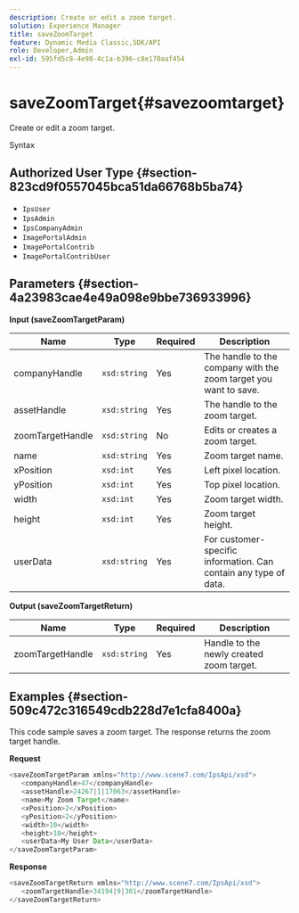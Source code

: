 ```yaml
---
description: Create or edit a zoom target.
solution: Experience Manager
title: saveZoomTarget
feature: Dynamic Media Classic,SDK/API
role: Developer,Admin
exl-id: 595fd5c8-4e98-4c1a-b396-c8e170aaf454
---
```

# saveZoomTarget{#savezoomtarget}

Create or edit a zoom target.

 Syntax 

## Authorized User Type {#section-823cd9f0557045bca51da66768b5ba74}

* `IpsUser` 
* `IpsAdmin` 
* `IpsCompanyAdmin` 
* `ImagePortalAdmin` 
* `ImagePortalContrib` 
* `ImagePortalContribUser`

## Parameters {#section-4a23983cae4e49a098e9bbe736933996}

**Input (saveZoomTargetParam)** 

|  Name  | Type  | Required  | Description  |
|---|---|---|---|
|  companyHandle  | `xsd:string`  | Yes  | The handle to the company with the zoom target you want to save.  |
|  assetHandle  | `xsd:string`  | Yes  | The handle to the zoom target.  |
|  zoomTargetHandle  | `xsd:string`  | No  | Edits or creates a zoom target.  |
|  name  | `xsd:string`  | Yes  | Zoom target name.  |
|  xPosition  | `xsd:int`  | Yes  | Left pixel location.  |
|  yPosition  | `xsd:int`  | Yes  | Top pixel location.  |
|  width  | `xsd:int`  | Yes  | Zoom target width.  |
|  height  | `xsd:int`  | Yes  | Zoom target height.  |
|  userData  | `xsd:string`  | Yes  | For customer-specific information. Can contain any type of data.  |

**Output (saveZoomTargetReturn)** 

|  Name  | Type  | Required  | Description  |
|---|---|---|---|
|  zoomTargetHandle  | `xsd:string`  | Yes  | Handle to the newly created zoom target.  |

## Examples {#section-509c472c316549cdb228d7e1cfa8400a}

This code sample saves a zoom target. The response returns the zoom target handle.

**Request** 

```java
<saveZoomTargetParam xmlns="http://www.scene7.com/IpsApi/xsd">
   <companyHandle>47</companyHandle>
   <assetHandle>24267|1|17063</assetHandle>
   <name>My Zoom Target</name>
   <xPosition>2</xPosition>
   <yPosition>2</yPosition>
   <width>10</width>
   <height>10</height>
   <userData>My User Data</userData>
</saveZoomTargetParam>
```

**Response** 

```java
<saveZoomTargetReturn xmlns="http://www.scene7.com/IpsApi/xsd">
   <zoomTargetHandle>34194|9|301</zoomTargetHandle>
</saveZoomTargetReturn>
```
